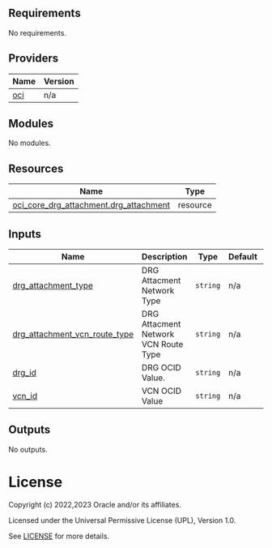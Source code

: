 <!-- BEGIN_TF_DOCS -->
## Requirements

No requirements.

## Providers

| Name | Version |
|------|---------|
| <a name="provider_oci"></a> [oci](#provider\_oci) | n/a |

## Modules

No modules.

## Resources

| Name | Type |
|------|------|
| [oci_core_drg_attachment.drg_attachment](https://registry.terraform.io/providers/oracle/oci/latest/docs/resources/core_drg_attachment) | resource |

## Inputs

| Name | Description | Type | Default | Required |
|------|-------------|------|---------|:--------:|
| <a name="input_drg_attachment_type"></a> [drg\_attachment\_type](#input\_drg\_attachment\_type) | DRG Attacment Network Type | `string` | n/a | yes |
| <a name="input_drg_attachment_vcn_route_type"></a> [drg\_attachment\_vcn\_route\_type](#input\_drg\_attachment\_vcn\_route\_type) | DRG Attacment Network VCN Route Type | `string` | n/a | yes |
| <a name="input_drg_id"></a> [drg\_id](#input\_drg\_id) | DRG OCID Value. | `string` | n/a | yes |
| <a name="input_vcn_id"></a> [vcn\_id](#input\_vcn\_id) | VCN OCID Value | `string` | n/a | yes |

## Outputs

No outputs.
<!-- END_TF_DOCS -->

# License

Copyright (c) 2022,2023 Oracle and/or its affiliates.

Licensed under the Universal Permissive License (UPL), Version 1.0.

See [LICENSE](./LICENSE) for more details.